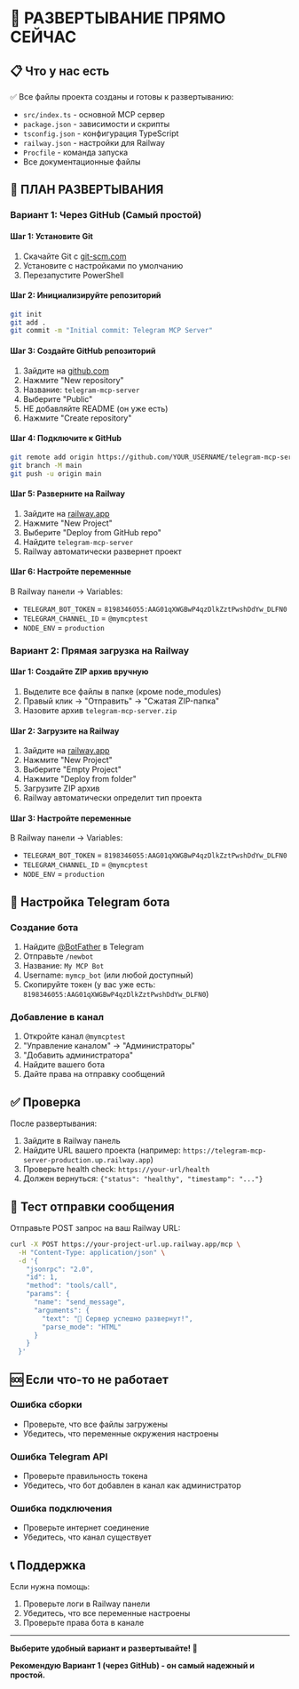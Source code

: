 # 🚀 РАЗВЕРТЫВАНИЕ ПРЯМО СЕЙЧАС

## 📋 Что у нас есть

✅ Все файлы проекта созданы и готовы к развертыванию:
- `src/index.ts` - основной MCP сервер
- `package.json` - зависимости и скрипты
- `tsconfig.json` - конфигурация TypeScript
- `railway.json` - настройки для Railway
- `Procfile` - команда запуска
- Все документационные файлы

## 🎯 ПЛАН РАЗВЕРТЫВАНИЯ

### Вариант 1: Через GitHub (Самый простой)

#### Шаг 1: Установите Git
1. Скачайте Git с [git-scm.com](https://git-scm.com/download/win)
2. Установите с настройками по умолчанию
3. Перезапустите PowerShell

#### Шаг 2: Инициализируйте репозиторий
```bash
git init
git add .
git commit -m "Initial commit: Telegram MCP Server"
```

#### Шаг 3: Создайте GitHub репозиторий
1. Зайдите на [github.com](https://github.com)
2. Нажмите "New repository"
3. Название: `telegram-mcp-server`
4. Выберите "Public"
5. НЕ добавляйте README (он уже есть)
6. Нажмите "Create repository"

#### Шаг 4: Подключите к GitHub
```bash
git remote add origin https://github.com/YOUR_USERNAME/telegram-mcp-server.git
git branch -M main
git push -u origin main
```

#### Шаг 5: Разверните на Railway
1. Зайдите на [railway.app](https://railway.app)
2. Нажмите "New Project"
3. Выберите "Deploy from GitHub repo"
4. Найдите `telegram-mcp-server`
5. Railway автоматически развернет проект

#### Шаг 6: Настройте переменные
В Railway панели → Variables:
- `TELEGRAM_BOT_TOKEN` = `8198346055:AAG01qXWGBwP4qzDlkZztPwshDdYw_DLFN0`
- `TELEGRAM_CHANNEL_ID` = `@mymcptest`
- `NODE_ENV` = `production`

### Вариант 2: Прямая загрузка на Railway

#### Шаг 1: Создайте ZIP архив вручную
1. Выделите все файлы в папке (кроме node_modules)
2. Правый клик → "Отправить" → "Сжатая ZIP-папка"
3. Назовите архив `telegram-mcp-server.zip`

#### Шаг 2: Загрузите на Railway
1. Зайдите на [railway.app](https://railway.app)
2. Нажмите "New Project"
3. Выберите "Empty Project"
4. Нажмите "Deploy from folder"
5. Загрузите ZIP архив
6. Railway автоматически определит тип проекта

#### Шаг 3: Настройте переменные
В Railway панели → Variables:
- `TELEGRAM_BOT_TOKEN` = `8198346055:AAG01qXWGBwP4qzDlkZztPwshDdYw_DLFN0`
- `TELEGRAM_CHANNEL_ID` = `@mymcptest`
- `NODE_ENV` = `production`

## 🤖 Настройка Telegram бота

### Создание бота
1. Найдите [@BotFather](https://t.me/botfather) в Telegram
2. Отправьте `/newbot`
3. Название: `My MCP Bot`
4. Username: `mymcp_bot` (или любой доступный)
5. Скопируйте токен (у вас уже есть: `8198346055:AAG01qXWGBwP4qzDlkZztPwshDdYw_DLFN0`)

### Добавление в канал
1. Откройте канал `@mymcptest`
2. "Управление каналом" → "Администраторы"
3. "Добавить администратора"
4. Найдите вашего бота
5. Дайте права на отправку сообщений

## ✅ Проверка

После развертывания:
1. Зайдите в Railway панель
2. Найдите URL вашего проекта (например: `https://telegram-mcp-server-production.up.railway.app`)
3. Проверьте health check: `https://your-url/health`
4. Должен вернуться: `{"status": "healthy", "timestamp": "..."}`

## 🧪 Тест отправки сообщения

Отправьте POST запрос на ваш Railway URL:
```bash
curl -X POST https://your-project-url.up.railway.app/mcp \
  -H "Content-Type: application/json" \
  -d '{
    "jsonrpc": "2.0",
    "id": 1,
    "method": "tools/call",
    "params": {
      "name": "send_message",
      "arguments": {
        "text": "🚀 Сервер успешно развернут!",
        "parse_mode": "HTML"
      }
    }
  }'
```

## 🆘 Если что-то не работает

### Ошибка сборки
- Проверьте, что все файлы загружены
- Убедитесь, что переменные окружения настроены

### Ошибка Telegram API
- Проверьте правильность токена
- Убедитесь, что бот добавлен в канал как администратор

### Ошибка подключения
- Проверьте интернет соединение
- Убедитесь, что канал существует

## 📞 Поддержка

Если нужна помощь:
1. Проверьте логи в Railway панели
2. Убедитесь, что все переменные настроены
3. Проверьте права бота в канале

---

**Выберите удобный вариант и развертывайте! 🚀**

**Рекомендую Вариант 1 (через GitHub) - он самый надежный и простой.**

